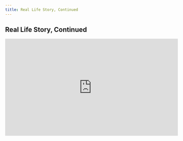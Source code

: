 ```yaml
---
title: Real Life Story, Continued
---
```


## Real Life Story, Continued

<iframe width="560" height="315" src="https://www.youtube.com/embed/_h9B3MHkPSE" title="YouTube video player" frameborder="0" allow="accelerometer; autoplay; clipboard-write; encrypted-media; gyroscope; picture-in-picture" allowfullscreen></iframe>